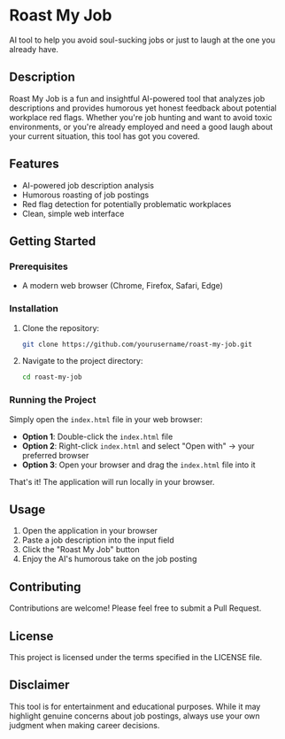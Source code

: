 # Roast My Job

AI tool to help you avoid soul-sucking jobs or just to laugh at the one you already have.

## Description

Roast My Job is a fun and insightful AI-powered tool that analyzes job descriptions and provides humorous yet honest feedback about potential workplace red flags. Whether you're job hunting and want to avoid toxic environments, or you're already employed and need a good laugh about your current situation, this tool has got you covered.

## Features

- AI-powered job description analysis
- Humorous roasting of job postings
- Red flag detection for potentially problematic workplaces
- Clean, simple web interface

## Getting Started

### Prerequisites

- A modern web browser (Chrome, Firefox, Safari, Edge)

### Installation

1. Clone the repository:

   ```bash
   git clone https://github.com/yourusername/roast-my-job.git
   ```

2. Navigate to the project directory:
   ```bash
   cd roast-my-job
   ```

### Running the Project

Simply open the `index.html` file in your web browser:

- **Option 1**: Double-click the `index.html` file
- **Option 2**: Right-click `index.html` and select "Open with" → your preferred browser
- **Option 3**: Open your browser and drag the `index.html` file into it

That's it! The application will run locally in your browser.

## Usage

1. Open the application in your browser
2. Paste a job description into the input field
3. Click the "Roast My Job" button
4. Enjoy the AI's humorous take on the job posting

## Contributing

Contributions are welcome! Please feel free to submit a Pull Request.

## License

This project is licensed under the terms specified in the LICENSE file.

## Disclaimer

This tool is for entertainment and educational purposes. While it may highlight genuine concerns about job postings, always use your own judgment when making career decisions.
